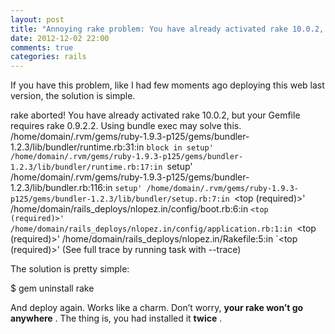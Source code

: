 ```yaml
---
layout: post
title: "Annoying rake problem: You have already activated rake 10.0.2, but your Gemfile requires rake 0.9.2.2"
date: 2012-12-02 22:00
comments: true
categories: rails
---
```


If you have this problem, like I had few moments ago deploying this web last version, the solution is simple.

rake aborted!
You have already activated rake 10.0.2, but your Gemfile requires rake 0.9.2.2. Using bundle exec may solve this.
/home/domain/.rvm/gems/ruby-1.9.3-p125/gems/bundler-1.2.3/lib/bundler/runtime.rb:31:in `block in setup'
/home/domain/.rvm/gems/ruby-1.9.3-p125/gems/bundler-1.2.3/lib/bundler/runtime.rb:17:in `setup'
/home/domain/.rvm/gems/ruby-1.9.3-p125/gems/bundler-1.2.3/lib/bundler.rb:116:in `setup'
/home/domain/.rvm/gems/ruby-1.9.3-p125/gems/bundler-1.2.3/lib/bundler/setup.rb:7:in `<top (required)>'
/home/domain/rails_deploys/nlopez.in/config/boot.rb:6:in `<top (required)>'
/home/domain/rails_deploys/nlopez.in/config/application.rb:1:in `<top (required)>'
/home/domain/rails_deploys/nlopez.in/Rakefile:5:in `<top (required)>'
(See full trace by running task with --trace)

The solution is pretty simple:

$ gem uninstall rake

And deploy again. Works like a charm. Don’t worry, 
**your rake won’t go anywhere**
. The thing is, you had installed it 
**twice**
.